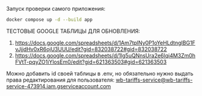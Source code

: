 Запуск проверки самого приложения:

```bash
docker compose up -d --build app
```

ТЕСТОВЫЕ GOOGLE ТАБЛИЦЫ ДЛЯ ОБНОВЛЕНИЯ:

1. https://docs.google.com/spreadsheets/d/1Am7tplNy0P1oYeHLdtngIBG1FvJjjdHv0xR6ojU3UUU/edit?gid=832038722#gid=832038722
2. https://docs.google.com/spreadsheets/d/1lg5uQNnsUra2e6lqi4M3Zm0hFVtT-pqyZO1iYlosEm0/edit?gid=621363503#gid=621363503

Можно добавить id своей таблицы в .env, но обязательно нужно выдать права редактирования для пользователя: wb-tariffs-service@wb-tariffs-service-473914.iam.gserviceaccount.com
